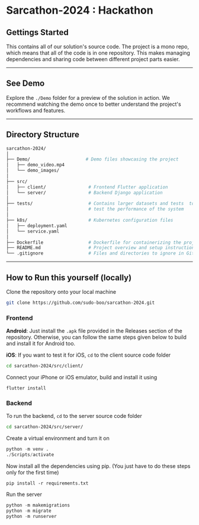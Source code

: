 # Sarcathon-2024 : Hackathon

## Gettings Started
This contains all of our solution's source code. The project is a mono repo, which means that all of the code is in one repository. This makes managing dependencies and sharing code between different project parts easier.

<hr>

## See Demo
Explore the `./Demo` folder for a preview of the solution in action. We recommend watching the demo once to better understand the project's workflows and features.

<hr>

## Directory Structure

```bash
sarcathon-2024/
│
├── Demo/                     # Demo files showcasing the project
│   ├── demo_video.mp4
│   └── demo_images/
│
├── src/
│   ├── client/                # Frontend Flutter application
│   └── server/                # Backend Django application
│
├── tests/                     # Contains larger datasets and tests  to
│                              # test the performance of the system
│
├── k8s/                       # Kubernetes configuration files
│   ├── deployment.yaml
│   └── service.yaml
│
├── Dockerfile                 # Dockerfile for containerizing the project
├── README.md                  # Project overview and setup instructions
└── .gitignore                 # Files and directories to ignore in Git

```

<hr>

## How to Run this yourself (locally)

Clone the repository onto your local machine
```bash
git clone https://github.com/sudo-boo/sarcathon-2024.git
```
### Frontend
**Android**: Just install the `.apk` file provided in the Releases section of the repository. Otherwise, you can follow the same steps given below to build and install it for Android too.

**iOS**: If you want to test it for iOS, `cd` to the client source code folder
```bash
cd sarcathon-2024/src/client/
```
Connect your iPhone or iOS emulator, build and install it using
```flutter
flutter install
```


### Backend
To run the backend, `cd` to the server source code folder
```bash
cd sarcathon-2024/src/server/
```
Create a virtual environment and turn it on
```python
python -m venv .
./Scripts/activate
```
Now install all the dependencies using pip. (You just have to do these steps only for the first time)
```pip
pip install -r requirements.txt
```

Run the server
```python
python -m makemigrations
python -m migrate
python -m runserver
```

<!--## Client
The client application is written in **Flutter** 
It is chosen considering:
- Cross-platform compatibility (iOS, Android, Web, and Desktop).
- Ease of deployment and streamlined development across multiple environments.

## Backend
This section contains the code for the API backend, which is built with the **Django REST Framework** and the **SQLite3** database. This ensures a lightweight and efficient solution for handling data.

## Docker
**Dockerfile** to provide the setup to containerize each service. These ensure consistent and reproducible environments, simplifying the deployment process across platforms.

## Kubernetes
The k8s directory contains **Kubernetes** configuration files that are used to deploy the application to a Kubernetes cluster. -->

